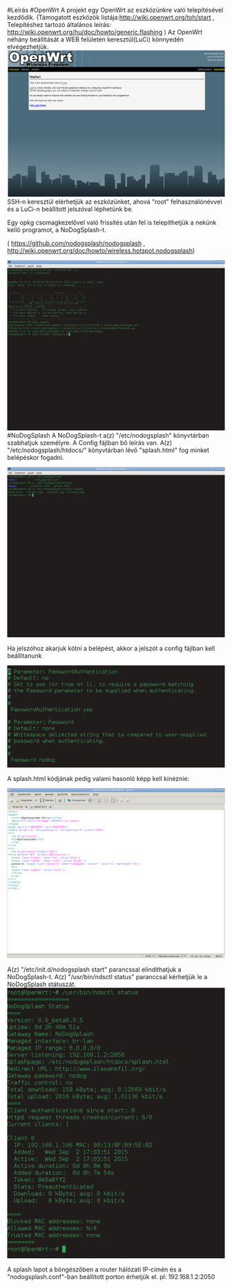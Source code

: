 #Leírás
#OpenWrt
A projekt egy OpenWrt az eszközünkre való telepítésével kezdődik.
(Támogatott eszközök listája:http://wiki.openwrt.org/toh/start , 
Telepítéshez tartozó általános leírás: http://wiki.openwrt.org/hu/doc/howto/generic.flashing )
     Az OpenWrt néhány beállítását a WEB felületén keresztül(LuCi) könnyedén elvégezhetjük.
![Alt text](https://github.com/mZoltan05/freewifi/blob/master/OpenWrt.png "LuCi")
SSH-n keresztül elérhetjük az eszközünket, ahová "root" felhasználónévvel és a LuCi-n beállított 
jelszóval léphetünk be.

Egy opkg csomagkezelővel való frissítés után fel is telepíthetjük a nekünk kellő programot, a NoDogSplash-t.

( https://github.com/nodogsplash/nodogsplash , http://wiki.openwrt.org/doc/howto/wireless.hotspot.nodogsplash)

![Alt text](https://github.com/mZoltan05/freewifi/blob/master/sshOpenWrt.png "sshnopenwrt")
#NoDogSplash
A NoDogSplash-t a(z) "/etc/nodogsplash" könyvtárban szabhatjuk személyre.
A Config fájlban bő leírás van. A(z) "/etc/nodogsplash/htdocs/" könyvtárban lévő "splash.html" fog minket belépéskor fogadni.

![Alt text](https://github.com/mZoltan05/freewifi/blob/master/nodogsplash.png "nodogsplash")

Ha jelszóhoz akarjuk kötni a belépést, akkor a jelszót a config fájlban kell beállítanunk

![Alt text](https://github.com/mZoltan05/freewifi/blob/master/nodogsplashpw.png "nodogsplashpw")

A splash.html kódjának pedig valami hasonló képp kell kinéznie:

![Alt text](https://github.com/mZoltan05/freewifi/blob/master/nodogsplashauth.png "nodogsplashauth")

A(z) "/etc/init.d/nodogsplash start" parancssal elindíthatjuk a NoDogSplash-t.
A(z) "/usr/bin/ndsctl status" paranccsal kérhetjük le a NoDogSplash státuszát.
![Alt text](https://github.com/mZoltan05/freewifi/blob/master/ndsctl.png "ndsctl")

A splash lapot a böngészőben a router hálózati IP-címén és a "nodogsplash.conf"-ban beállított porton érhetjük el.
pl: 192.168.1.2:2050





